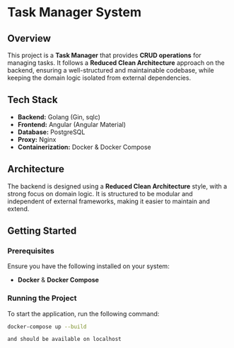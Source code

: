 # Task Manager System

## Overview
This project is a **Task Manager** that provides **CRUD operations** for managing tasks. It follows a **Reduced Clean Architecture** approach on the backend, ensuring a well-structured and maintainable codebase, while keeping the domain logic isolated from external dependencies.

## Tech Stack
- **Backend:** Golang (Gin, sqlc)
- **Frontend:** Angular (Angular Material)
- **Database:** PostgreSQL
- **Proxy:** Nginx
- **Containerization:** Docker & Docker Compose

## Architecture
The backend is designed using a **Reduced Clean Architecture** style, with a strong focus on domain logic. It is structured to be modular and independent of external frameworks, making it easier to maintain and extend.

## Getting Started

### Prerequisites
Ensure you have the following installed on your system:
- **Docker** & **Docker Compose**

### Running the Project
To start the application, run the following command:

```bash
docker-compose up --build

and should be available on localhost
